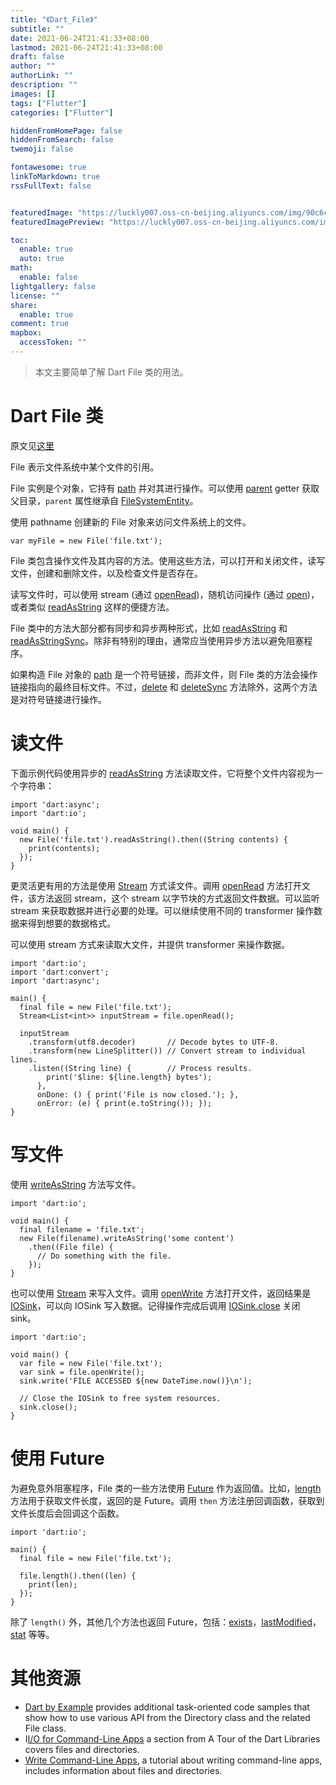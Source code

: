 ```yaml
---
title: "《Dart_File》"
subtitle: ""
date: 2021-06-24T21:41:33+08:00
lastmod: 2021-06-24T21:41:33+08:00
draft: false
author: ""
authorLink: ""
description: ""
images: []
tags: ["Flutter"]
categories: ["Flutter"]

hiddenFromHomePage: false
hiddenFromSearch: false
twemoji: false

fontawesome: true
linkToMarkdown: true
rssFullText: false


featuredImage: "https://luckly007.oss-cn-beijing.aliyuncs.com/img/90c6cc12-742e-4c9f-b318-b912f163b8d0.png"
featuredImagePreview: "https://luckly007.oss-cn-beijing.aliyuncs.com/img/90c6cc12-742e-4c9f-b318-b912f163b8d0.png"

toc:
  enable: true
  auto: true
math:
  enable: false
lightgallery: false
license: ""
share:
  enable: true
comment: true
mapbox:
  accessToken: ""
---
```




> 本文主要简单了解 Dart File 类的用法。

<!--more-->

# Dart File 类

原文见[这里](https://api.dartlang.org/stable/2.4.0/dart-io/File-class.html)

File 表示文件系统中某个文件的引用。

File 实例是个对象，它持有 [path](https://api.dartlang.org/stable/2.4.0/dart-io/File/path.html) 并对其进行操作。可以使用 [parent](https://api.dartlang.org/stable/2.4.0/dart-io/FileSystemEntity/parent.html) getter 获取父目录，`parent` 属性继承自 [FileSystemEntity](https://api.dartlang.org/stable/2.4.0/dart-io/FileSystemEntity-class.html)。

使用 pathname 创建新的 File 对象来访问文件系统上的文件。

```
var myFile = new File('file.txt');
```

File 类包含操作文件及其内容的方法。使用这些方法，可以打开和关闭文件，读写文件，创建和删除文件，以及检查文件是否存在。

读写文件时，可以使用 stream (通过 [openRead](https://api.dartlang.org/stable/2.4.0/dart-io/File/openRead.html))，随机访问操作 (通过 [open](https://api.dartlang.org/stable/2.4.0/dart-io/File/open.html))，或者类似 [readAsString](https://api.dartlang.org/stable/2.4.0/dart-io/File/readAsString.html) 这样的便捷方法。

File 类中的方法大部分都有同步和异步两种形式，比如 [readAsString](https://api.dartlang.org/stable/2.4.0/dart-io/File/readAsString.html) 和 [readAsStringSync](https://api.dartlang.org/stable/2.4.0/dart-io/File/readAsStringSync.html)。除非有特别的理由，通常应当使用异步方法以避免阻塞程序。

如果构造 File 对象的 [path](https://api.dartlang.org/stable/2.4.0/dart-io/File/path.html) 是一个符号链接，而非文件，则 File 类的方法会操作链接指向的最终目标文件。不过，[delete](https://api.dartlang.org/stable/2.4.0/dart-io/FileSystemEntity/delete.html) 和 [deleteSync](https://api.dartlang.org/stable/2.4.0/dart-io/FileSystemEntity/deleteSync.html) 方法除外，这两个方法是对符号链接进行操作。

# 读文件

下面示例代码使用异步的 [readAsString](https://api.dartlang.org/stable/2.4.0/dart-io/File/readAsString.html) 方法读取文件，它将整个文件内容视为一个字符串：

```
import 'dart:async';
import 'dart:io';

void main() {
  new File('file.txt').readAsString().then((String contents) {
    print(contents);
  });
}
```

更灵活更有用的方法是使用 [Stream](https://api.dartlang.org/stable/2.4.0/dart-async/Stream-class.html) 方式读文件。调用 [openRead](https://api.dartlang.org/stable/2.4.0/dart-io/File/openRead.html) 方法打开文件，该方法返回 stream，这个 stream 以字节块的方式返回文件数据。可以监听 stream 来获取数据并进行必要的处理。可以继续使用不同的 transformer 操作数据来得到想要的数据格式。

可以使用 stream 方式来读取大文件，并提供 transformer 来操作数据。

```
import 'dart:io';
import 'dart:convert';
import 'dart:async';

main() {
  final file = new File('file.txt');
  Stream<List<int>> inputStream = file.openRead();

  inputStream
    .transform(utf8.decoder)       // Decode bytes to UTF-8.
    .transform(new LineSplitter()) // Convert stream to individual lines.
    .listen((String line) {        // Process results.
        print('$line: ${line.length} bytes');
      },
      onDone: () { print('File is now closed.'); },
      onError: (e) { print(e.toString()); });
}
```

# 写文件

使用 [writeAsString](https://api.dartlang.org/stable/2.4.0/dart-io/File/writeAsString.html) 方法写文件。

```
import 'dart:io';

void main() {
  final filename = 'file.txt';
  new File(filename).writeAsString('some content')
    .then((File file) {
      // Do something with the file.
    });
}
```

也可以使用 [Stream](https://api.dartlang.org/stable/2.4.0/dart-async/Stream-class.html) 来写入文件。调用 [openWrite](https://api.dartlang.org/stable/2.4.0/dart-io/File/openWrite.html) 方法打开文件，返回结果是 [IOSink](https://api.dartlang.org/stable/2.4.0/dart-io/IOSink-class.html)，可以向 IOSink 写入数据。记得操作完成后调用 [IOSink.close](https://api.dartlang.org/stable/2.4.0/dart-io/IOSink/close.html) 关闭 sink。

```
import 'dart:io';

void main() {
  var file = new File('file.txt');
  var sink = file.openWrite();
  sink.write('FILE ACCESSED ${new DateTime.now()}\n');

  // Close the IOSink to free system resources.
  sink.close();
}
```

# 使用 Future

为避免意外阻塞程序，File 类的一些方法使用 [Future](https://api.dartlang.org/stable/2.4.0/dart-async/Future-class.html) 作为返回值。比如，[length](https://api.dartlang.org/stable/2.4.0/dart-io/File/length.html) 方法用于获取文件长度，返回的是 Future。调用 `then` 方法注册回调函数，获取到文件长度后会回调这个函数。

```
import 'dart:io';

main() {
  final file = new File('file.txt');

  file.length().then((len) {
    print(len);
  });
}
```

除了 `length()` 外，其他几个方法也返回 Future，包括：[exists](https://api.dartlang.org/stable/2.4.0/dart-io/FileSystemEntity/exists.html)，[lastModified](https://api.dartlang.org/stable/2.4.0/dart-io/File/lastModified.html)，[stat](https://api.dartlang.org/stable/2.4.0/dart-io/FileSystemEntity/stat.html) 等等。

# 其他资源

- [Dart by Example](https://www.dartlang.org/dart-by-example/#files-directories-and-symlinks) provides additional task-oriented code samples that show how to use various API from the Directory class and the related File class.
- I[I/O for Command-Line Apps](https://www.dartlang.org/docs/dart-up-and-running/ch03.html#dartio---io-for-command-line-apps) a section from A Tour of the Dart Libraries covers files and directories.
- [Write Command-Line Apps](https://www.dartlang.org/docs/tutorials/cmdline/), a tutorial about writing command-line apps, includes information about files and directories.